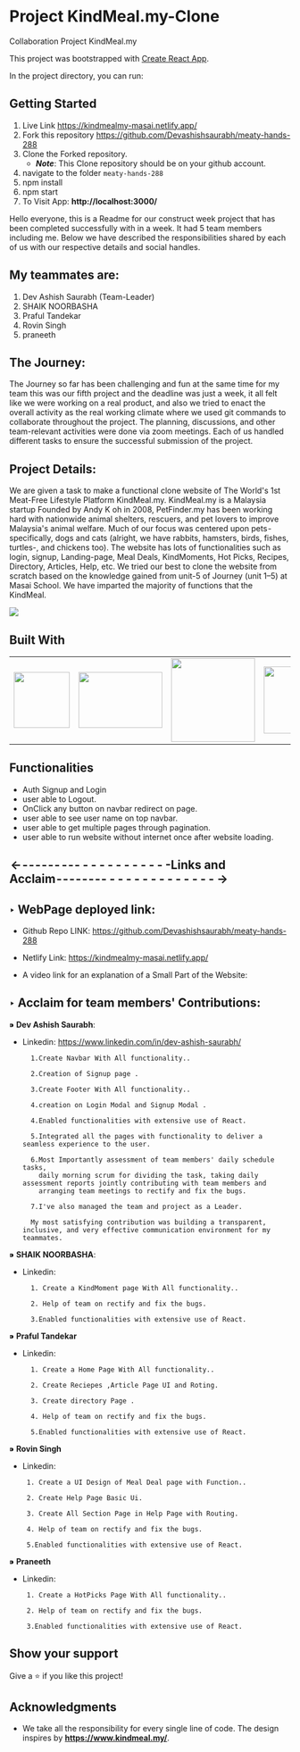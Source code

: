# Project KindMeal.my-Clone
Collaboration Project KindMeal.my

This project was bootstrapped with [Create React App](https://github.com/facebook/create-react-app).

In the project directory, you can run:

## Getting Started
1. Live Link https://kindmealmy-masai.netlify.app/
2. Fork this repository https://github.com/Devashishsaurabh/meaty-hands-288
3. Clone the Forked repository.
   - **_Note_**: This Clone repository should be on your github account.
4. navigate to the folder `meaty-hands-288`
5. npm install
6. npm start
7. To Visit App:
**http://localhost:3000/**

Hello everyone, this is a Readme for our construct week project that has been completed successfully with in a week. It had 5 team members including me. Below we have described the responsibilities shared by each of us with our respective details and social handles.

## My teammates are:

1. Dev Ashish Saurabh (Team-Leader)
2. SHAIK NOORBASHA
3. Praful Tandekar
4. Rovin Singh
5. praneeth

## The Journey:

The Journey so far has been challenging and fun at the same time for my team this was our fifth project and the deadline was just a week, it all felt like we were working on a real product, and also we tried to enact the overall activity as the real working climate where we used git commands to collaborate throughout the project. The planning, discussions, and other team-relevant activities were done via zoom meetings. Each of us handled different tasks to ensure the successful submission of the project.

## Project Details:

We are given a task to make a functional clone website of The World's 1st Meat-Free Lifestyle Platform KindMeal.my. KindMeal.my is a Malaysia startup Founded by Andy K oh in 2008, PetFinder.my has been working hard with nationwide animal shelters, rescuers, and pet lovers to improve Malaysia's animal welfare. Much of our focus was centered upon pets - specifically, dogs and cats (alright, we have rabbits, hamsters, birds, fishes, turtles-, and chickens too). The website has lots of functionalities such as login, signup, Landing-page, Meal Deals, KindMoments, Hot Picks, Recipes, Directory, Articles, Help, etc.
We tried our best to clone the website from scratch based on the knowledge gained from unit-5 of Journey (unit 1–5) at Masai School.  We have imparted the majority of functions that the KindMeal. 

<img src="https://cdn-images-1.medium.com/max/800/1*ytRsXnjUIdbvycyeZZg6hA.png">

## Built With

<table  align=center>
  <tr>
    <td align=center> <img src="https://upload.wikimedia.org/wikipedia/commons/thumb/a/a7/React-icon.svg/1280px-React-icon.svg.png" height=100></td>
    <td align=center> <img src="https://upload.wikimedia.org/wikipedia/commons/4/49/Redux.png"  height=100   width=150 ></td>
    <td align=center>  <img src="https://cdn-icons-png.flaticon.com/512/174/174854.png"  width=150 ></td>
    <td align=center> <img src="https://cdn-icons-png.flaticon.com/512/732/732190.png"   width=120 ></td>
    <td align=center> <img src="https://cdn.iconscout.com/icon/free/png-256/javascript-2038874-1720087.png"  width=120  ></td>
  </tr>
</table>

## Functionalities

- Auth Signup and Login
- user able to Logout.
- OnClick any button on navbar redirect on page.
- user able to see user name on top navbar.
- user able to get multiple pages through pagination.
- user able to run website without internet once after website loading.

##  <- - - - - - -  - - - - - - - - - - - - - -Links and Acclaim - - - - - - - - - - - - - - - - - - - - - ->

## ‣ WebPage deployed link:

- Github Repo LINK: https://github.com/Devashishsaurabh/meaty-hands-288

- Netlify Link: https://kindmealmy-masai.netlify.app/

- A video link for an explanation of a Small Part of the Website: 

## ‣ Acclaim for team members' Contributions:

  ⁍ **Dev Ashish Saurabh**:

   - Linkedin: https://www.linkedin.com/in/dev-ashish-saurabh/


           1.Create Navbar With All functionality..

           2.Creation of Signup page .

           3.Create Footer With All functionality..

           4.creation on Login Modal and Signup Modal .

           4.Enabled functionalities with extensive use of React.

           5.Integrated all the pages with functionality to deliver a seamless experience to the user.

           6.Most Importantly assessment of team members' daily schedule tasks,
             daily morning scrum for dividing the task, taking daily assessment reports jointly contributing with team members and 
             arranging team meetings to rectify and fix the bugs.

           7.I've also managed the team and project as a Leader.

           My most satisfying contribution was building a transparent, inclusive, and very effective communication environment for my teammates.

⁍ **SHAIK NOORBASHA**:
   
 - Linkedin: 
   
         1. Create a KindMoment page With All functionality..

         2. Help of team on rectify and fix the bugs.
         
         3.Enabled functionalities with extensive use of React.
         
⁍ **Praful Tandekar**

 - Linkedin:
 
         1. Create a Home Page With All functionality..

         2. Create Reciepes ,Article Page UI and Roting.

         3. Create directory Page .

         4. Help of team on rectify and fix the bugs.
         
         5.Enabled functionalities with extensive use of React.

 ⁍ **Rovin Singh**
 
  - Linkedin:
  
         1. Create a UI Design of Meal Deal page with Function..

         2. Create Help Page Basic Ui.

         3. Create All Section Page in Help Page with Routing.

         4. Help of team on rectify and fix the bugs.
         
         5.Enabled functionalities with extensive use of React.
         
 ⁍ **Praneeth**
 
  - Linkedin:
  
         1. Create a HotPicks Page With All functionality..

         2. Help of team on rectify and fix the bugs.
         
         3.Enabled functionalities with extensive use of React.
         
       
## Show your support

Give a ⭐️ if you like this project!

## Acknowledgments

- We take all the responsibility for every single line of code. The design inspires by **https://www.kindmeal.my/**.
